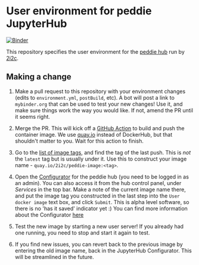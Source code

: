 # User environment for peddie JupyterHub

[![Binder](https://mybinder.org/badge_logo.svg)](https://mybinder.org/v2/gh/2i2c-org/peddie-image/HEAD?urlpath=lab)

This repository specifies the user environment for the [peddie hub](https://peddie.pilot.2i2c.cloud/)
run by [2i2c](https://2i2c.org/).

## Making a change

1. Make a pull request to this repository with your environment changes (edits to
   `environment.yml`, `postBuild`, etc). A bot will post a link to `mybinder.org` that
   can be used to test your new changes! Use it, and make sure things work the way
   you would like. If not, amend the PR until it seems right.

2. Merge the PR. This will kick off a [GitHub Action](https://github.com/2i2c-org/peddie-image/actions)
   to build and push the container image. We use [quay.io](https://quay.io) instead of
   DockerHub, but that shouldn't matter to you. Wait for this action to finish.

3. Go to the [list of image tags](https://quay.io/repository/2i2c/peddie-image?tab=tags), and find
   the tag of the last push. This is *not* the `latest` tag but is usually under it. Use this
   to construct your image name - `quay.io/2i2c/peddie-image:<tag>`.

4. Open the [Configurator](https://peddie.pilot.2i2c.cloud/services/configurator/) for the peddie
   hub (you need to be logged in as an admin). You can also access it from the hub control panel,
   under *Services* in the top bar. Make a note of the current image name there, and
   put the image tag you constructed in the last step into the `User docker
   image` text box, and click `Submit`. This is alpha level software, so there
   is no 'has it saved' indicator yet :) You can find more information about the Configurator
   [here](https://pilot.2i2c.org/en/latest/admin/howto/configurator.html)

5. Test the new image by starting a new user server! If you already had one running, you need to
   stop and start it again to test.

6. If you find new issues, you can revert back to the previous image by entering the old image name,
   back in the JupyterHub Configurator. This will be streamlined in the future.